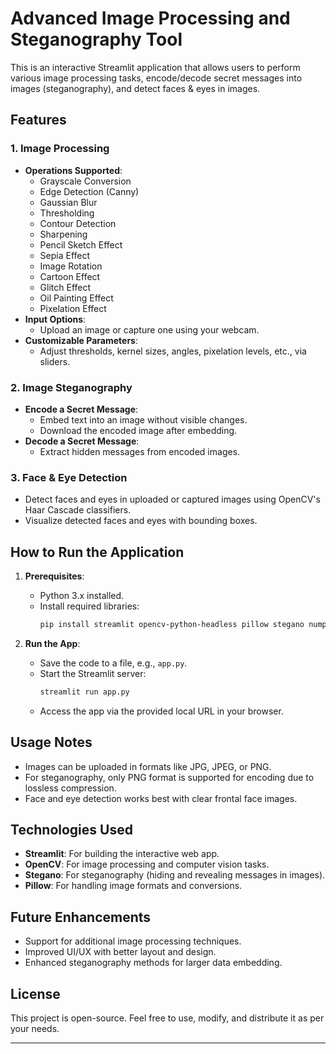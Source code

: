 # Advanced Image Processing and Steganography Tool

This is an interactive Streamlit application that allows users to perform various image processing tasks, encode/decode secret messages into images (steganography), and detect faces & eyes in images.

## Features

### 1. **Image Processing**
   - **Operations Supported**:
     - Grayscale Conversion
     - Edge Detection (Canny)
     - Gaussian Blur
     - Thresholding
     - Contour Detection
     - Sharpening
     - Pencil Sketch Effect
     - Sepia Effect
     - Image Rotation
     - Cartoon Effect
     - Glitch Effect
     - Oil Painting Effect
     - Pixelation Effect
   - **Input Options**:
     - Upload an image or capture one using your webcam.
   - **Customizable Parameters**:
     - Adjust thresholds, kernel sizes, angles, pixelation levels, etc., via sliders.

### 2. **Image Steganography**
   - **Encode a Secret Message**:
     - Embed text into an image without visible changes.
     - Download the encoded image after embedding.
   - **Decode a Secret Message**:
     - Extract hidden messages from encoded images.

### 3. **Face & Eye Detection**
   - Detect faces and eyes in uploaded or captured images using OpenCV's Haar Cascade classifiers.
   - Visualize detected faces and eyes with bounding boxes.

## How to Run the Application

1. **Prerequisites**:
   - Python 3.x installed.
   - Install required libraries:
     ```bash
     pip install streamlit opencv-python-headless pillow stegano numpy
     ```

2. **Run the App**:
   - Save the code to a file, e.g., `app.py`.
   - Start the Streamlit server:
     ```bash
     streamlit run app.py
     ```
   - Access the app via the provided local URL in your browser.

## Usage Notes
- Images can be uploaded in formats like JPG, JPEG, or PNG.
- For steganography, only PNG format is supported for encoding due to lossless compression.
- Face and eye detection works best with clear frontal face images.

## Technologies Used
- **Streamlit**: For building the interactive web app.
- **OpenCV**: For image processing and computer vision tasks.
- **Stegano**: For steganography (hiding and revealing messages in images).
- **Pillow**: For handling image formats and conversions.

## Future Enhancements
- Support for additional image processing techniques.
- Improved UI/UX with better layout and design.
- Enhanced steganography methods for larger data embedding.

## License
This project is open-source. Feel free to use, modify, and distribute it as per your needs.

---
